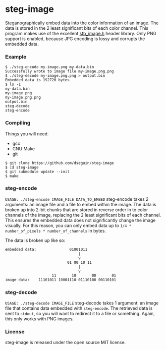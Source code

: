 steg-image
==========
Steganographically embed data into the color information of an image. The data is stored in the 2 least significant bits of each color channel. This program makes use of the excellent [stb_image.h](https://github.com/nothings/stb) header library. Only PNG support is enabled, because JPG encoding is lossy and corrupts the embedded data.

### Example
```
$ ./steg-encode my-image.png my-data.bin
Successfully wrote to image file my-image.png.png
$ ./steg-decode my-image.png.png > output.bin
Embedded data is 192720 bytes
$ ls -1
my-data.bin
my-image.png
my-image.png.png
output.bin
steg-decode
steg-encode
```

### Compiling
Things you will need:
- gcc
- GNU Make
- git
```
$ git clone https://github.com/dseguin/steg-image
$ cd steg-image
$ git submodule update --init
$ make
```

### steg-encode
`USAGE: ./steg-encode IMAGE_FILE DATA_TO_EMBED`
steg-encode takes 2 arguments: an image file and a file to embed within the image. The data is broken up into 2-bit chunks that are stored in reverse order in to color channels of the image, replacing the 2 least significant bits of each channel. This ensures the embedded data does not significantly change the image visually. For this reason, you can only embed data up to `1/4 * number_of_pixels * number_of_channels` in bytes.

The data is broken up like so:
```
embedded data:               01001011
                                 |
                                 v
                            01 00 10 11
                                 |
                                 v
                     11       10       00       01
image data:    11101011 10001110 01110100 00110101
```

### steg-decode
`USAGE: ./steg-decode IMAGE_FILE`
steg-decode takes 1 argument: an image file that contains data embedded with `steg-encode`. The retrieved data is sent to `stdout`, so you will want to redirect it to a file or something. Again, this only works with PNG images.

### License
steg-image is released under the open source MIT license.
